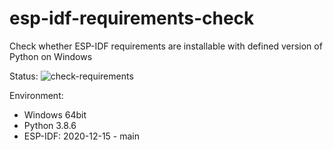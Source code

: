 # esp-idf-requirements-check
Check whether ESP-IDF requirements are installable with defined version of Python on Windows

Status: ![check-requirements](https://github.com/georgik/esp-idf-requirements-check/workflows/check-requirements/badge.svg)

Environment:
* Windows 64bit
* Python 3.8.6
* ESP-IDF: 2020-12-15 - main
